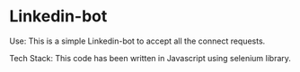 # Linkedin-bot

Use: This is a simple Linkedin-bot to accept all the connect requests.

Tech Stack: This code has been written in Javascript using selenium library.

